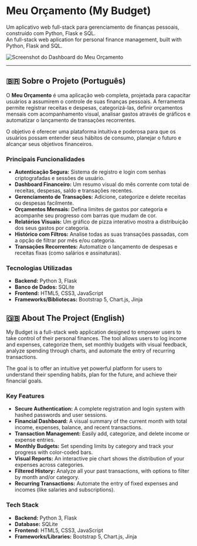 # Meu Orçamento (My Budget)

Um aplicativo web full-stack para gerenciamento de finanças pessoais, construído com Python, Flask e SQL. <br>
An full-stack web aplication for personal finance management, built with Python, Flask and SQL.

![Screenshot do Dashboard do Meu Orçamento](https://i.imgur.com/jHT4RNr.png)

---

## 🇧🇷 Sobre o Projeto (Português)

O **Meu Orçamento** é uma aplicação web completa, projetada para capacitar usuários a assumirem o controle de suas finanças pessoais. A ferramenta permite registrar receitas e despesas, categorizá-las, definir orçamentos mensais com acompanhamento visual, analisar gastos através de gráficos e automatizar o lançamento de transações recorrentes.

O objetivo é oferecer uma plataforma intuitiva e poderosa para que os usuários possam entender seus hábitos de consumo, planejar o futuro e alcançar seus objetivos financeiros.

### Principais Funcionalidades

* **Autenticação Segura:** Sistema de registro e login com senhas criptografadas e sessões de usuário.
* **Dashboard Financeiro:** Um resumo visual do mês corrente com total de receitas, despesas, saldo e transações recentes.
* **Gerenciamento de Transações:** Adicione, categorize e delete receitas ou despesas facilmente.
* **Orçamentos Mensais:** Defina limites de gastos por categoria e acompanhe seu progresso com barras que mudam de cor.
* **Relatórios Visuais:** Um gráfico de pizza interativo mostra a distribuição dos seus gastos por categoria.
* **Histórico com Filtros:** Analise todas as suas transações passadas, com a opção de filtrar por mês e/ou categoria.
* **Transações Recorrentes:** Automatize o lançamento de despesas e receitas fixas (como salários e assinaturas).

### Tecnologias Utilizadas

* **Backend:** Python 3, Flask
* **Banco de Dados:** SQLite
* **Frontend:** HTML5, CSS3, JavaScript
* **Frameworks/Bibliotecas:** Bootstrap 5, Chart.js, Jinja


## 🇬🇧 About The Project (English)

My Budget is a full-stack web application designed to empower users to take control of their personal finances. The tool allows users to log income and expenses, categorize them, set monthly budgets with visual feedback, analyze spending through charts, and automate the entry of recurring transactions.

The goal is to offer an intuitive yet powerful platform for users to understand their spending habits, plan for the future, and achieve their financial goals.

### Key Features

* **Secure Authentication:** A complete registration and login system with hashed passwords and user sessions.
* **Financial Dashboard:** A visual summary of the current month with total income, expenses, balance, and recent transactions.
* **Transaction Management:** Easily add, categorize, and delete income or expense entries.
* **Monthly Budgets:** Set spending limits by category and track your progress with color-coded bars.
* **Visual Reports:** An interactive pie chart shows the distribution of your expenses across categories.
* **Filtered History:** Analyze all your past transactions, with options to filter by month and/or category.
* **Recurring Transactions:** Automate the entry of fixed expenses and incomes (like salaries and subscriptions).

### Tech Stack

* **Backend:** Python 3, Flask
* **Database:** SQLite
* **Frontend:** HTML5, CSS3, JavaScript
* **Frameworks/Libraries:** Bootstrap 5, Chart.js, Jinja
